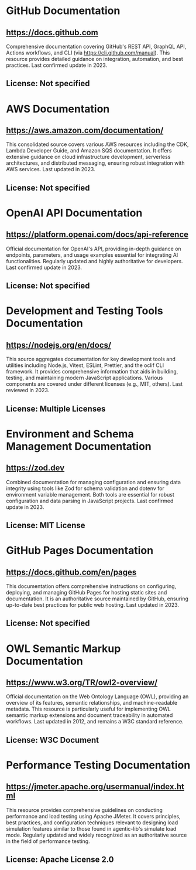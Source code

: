 # GitHub Documentation
## https://docs.github.com
Comprehensive documentation covering GitHub's REST API, GraphQL API, Actions workflows, and CLI (via https://cli.github.com/manual). This resource provides detailed guidance on integration, automation, and best practices. Last confirmed update in 2023.
## License: Not specified

# AWS Documentation
## https://aws.amazon.com/documentation/
This consolidated source covers various AWS resources including the CDK, Lambda Developer Guide, and Amazon SQS documentation. It offers extensive guidance on cloud infrastructure development, serverless architectures, and distributed messaging, ensuring robust integration with AWS services. Last updated in 2023.
## License: Not specified

# OpenAI API Documentation
## https://platform.openai.com/docs/api-reference
Official documentation for OpenAI's API, providing in-depth guidance on endpoints, parameters, and usage examples essential for integrating AI functionalities. Regularly updated and highly authoritative for developers. Last confirmed update in 2023.
## License: Not specified

# Development and Testing Tools Documentation
## https://nodejs.org/en/docs/
This source aggregates documentation for key development tools and utilities including Node.js, Vitest, ESLint, Prettier, and the oclif CLI framework. It provides comprehensive information that aids in building, testing, and maintaining modern JavaScript applications. Various components are covered under different licenses (e.g., MIT, others). Last reviewed in 2023.
## License: Multiple Licenses

# Environment and Schema Management Documentation
## https://zod.dev
Combined documentation for managing configuration and ensuring data integrity using tools like Zod for schema validation and dotenv for environment variable management. Both tools are essential for robust configuration and data parsing in JavaScript projects. Last confirmed update in 2023.
## License: MIT License

# GitHub Pages Documentation
## https://docs.github.com/en/pages
This documentation offers comprehensive instructions on configuring, deploying, and managing GitHub Pages for hosting static sites and documentation. It is an authoritative source maintained by GitHub, ensuring up-to-date best practices for public web hosting. Last updated in 2023.
## License: Not specified

# OWL Semantic Markup Documentation
## https://www.w3.org/TR/owl2-overview/
Official documentation on the Web Ontology Language (OWL), providing an overview of its features, semantic relationships, and machine-readable metadata. This resource is particularly useful for implementing OWL semantic markup extensions and document traceability in automated workflows. Last updated in 2012, and remains a W3C standard reference.
## License: W3C Document

# Performance Testing Documentation
## https://jmeter.apache.org/usermanual/index.html
This resource provides comprehensive guidelines on conducting performance and load testing using Apache JMeter. It covers principles, best practices, and configuration techniques relevant to designing load simulation features similar to those found in agentic-lib's simulate load mode. Regularly updated and widely recognized as an authoritative source in the field of performance testing.
## License: Apache License 2.0
